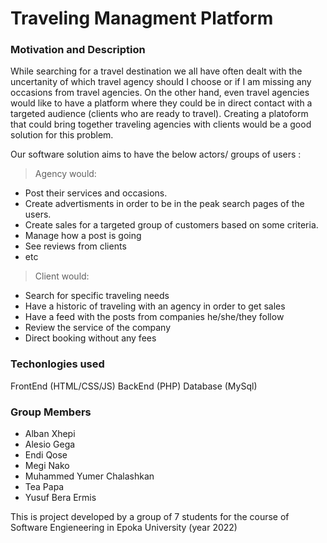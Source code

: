 # Traveling Managment Platform

### Motivation and Description
While searching for a travel destination we all have often dealt with the uncertanity of which travel agency should I choose or if I am missing any occasions from travel agencies. On the other hand, even travel agencies would like to have a platform where they could be in direct contact with a targeted audience (clients who are ready to travel). Creating a platoform that could bring together traveling agencies with clients would be a good solution for this problem. 

Our software solution aims to have the below actors/ groups of users :
> Agency  would:
* Post their services and occasions.
* Create advertisments in order to be in the peak search pages of the users.
* Create sales for a targeted group of customers based on some criteria.
* Manage how a post is going
* See reviews from clients
* etc

> Client would:
* Search for specific traveling needs
* Have a historic of traveling with an agency in order to get sales
* Have a feed with the posts from companies he/she/they follow
* Review the service of the company
* Direct booking without any fees

### Techonlogies used

FrontEnd (HTML/CSS/JS)
BackEnd (PHP)
Database (MySql)


### Group Members
* Alban Xhepi
* Alesio Gega
* Endi Qose
* Megi Nako
* Muhammed Yumer Chalashkan
* Tea Papa
* Yusuf Bera Ermis



This is project developed by a group of 7 students for the course of Software Engieneering in Epoka University (year 2022)

